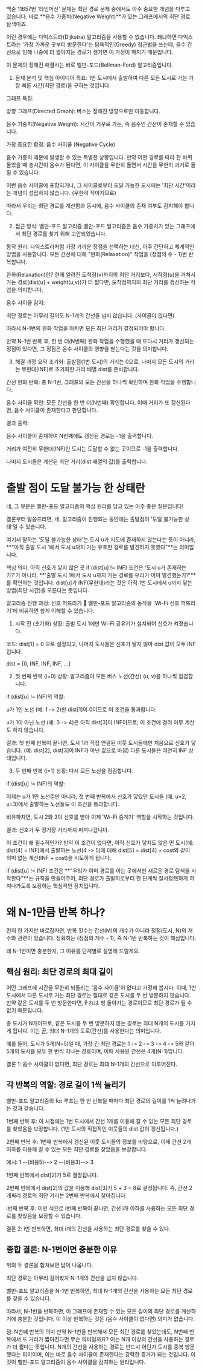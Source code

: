 백준 11657번 '타임머신' 문제는 최단 경로 문제 중에서도 아주 중요한 개념을 다루고 있습니다. 바로 **음수 가중치(Negative Weight)**가 있는 그래프에서의 최단 경로 탐색이죠.

이런 경우에는 다익스트라(Dijkstra) 알고리즘을 사용할 수 없습니다. 왜냐하면 다익스트라는 '가장 가까운 곳부터 방문한다'는 탐욕적인(Greedy) 접근법을 쓰는데, 음수 간선으로 인해 나중에 더 짧아지는 경로가 생기면 이 가정이 깨지기 때문입니다.

이 문제의 정해진 해결사는 바로 벨만-포드(Bellman-Ford) 알고리즘입니다.

1. 문제 분석 및 핵심 아이디어
목표: 1번 도시에서 출발하여 다른 모든 도시로 가는 가장 빠른 시간(최단 경로)을 구하는 것입니다.

그래프 특징:

방향 그래프(Directed Graph): 버스는 정해진 방향으로만 이동합니다.

음수 가중치(Negative Weight): 시간이 거꾸로 가는, 즉 음수인 간선이 존재할 수 있습니다.

가장 중요한 함정: 음수 사이클 (Negative Cycle)

음수 가중치 때문에 발생할 수 있는 특별한 상황입니다. 만약 어떤 경로를 따라 한 바퀴 돌았을 때 총시간이 음수가 된다면, 이 사이클을 무한히 돌면서 시간을 무한히 과거로 돌릴 수 있습니다.

이런 음수 사이클에 포함되거나, 그 사이클로부터 도달 가능한 도시에는 '최단 시간'이라는 개념이 성립하지 않습니다. (무한히 작아지므로)

따라서 우리는 최단 경로를 계산함과 동시에, 음수 사이클의 존재 여부도 감지해야 합니다.

2. 접근 방식: 벨만-포드 알고리즘
벨만-포드 알고리즘은 음수 가중치가 있는 그래프에서 최단 경로를 찾기 위해 고안되었습니다.

동작 원리: 다익스트라처럼 가장 가까운 정점을 선택하는 대신, 아주 간단하고 체계적인 방법을 사용합니다. 모든 간선에 대해 "완화(Relaxation)" 작업을 (정점의 수 - 1)번 반복합니다.

완화(Relaxation)란?
현재 알려진 도착점(v)까지의 최단 거리보다, 시작점(u)을 거쳐서 가는 경로(dist[u] + weight(u,v))가 더 짧다면, 도착점까지의 최단 거리를 갱신하는 작업을 의미합니다.

음수 사이클 감지:

최단 경로는 아무리 길어도 N-1개의 간선을 넘지 않습니다. (사이클이 없다면)

따라서 N-1번의 완화 작업을 마치면 모든 최단 거리가 결정되어야 합니다.

만약 N-1번 반복 후, 한 번 더(N번째) 완화 작업을 수행했을 때 또다시 거리가 갱신되는 정점이 있다면, 그 정점은 음수 사이클의 영향을 받는다는 것을 의미합니다.

3. 해결 과정 요약
초기화: 출발점(1번 도시)의 거리는 0으로, 나머지 모든 도시의 거리는 무한대(INF)로 초기화한 거리 배열 dist를 준비합니다.

간선 완화 반복: 총 N-1번, 그래프의 모든 간선을 하나씩 확인하며 완화 작업을 수행합니다.

음수 사이클 확인: 모든 간선을 한 번 더(N번째) 확인합니다. 이때 거리가 또 갱신된다면, 음수 사이클이 존재한다고 판단합니다.

결과 출력:

음수 사이클이 존재하여 N번째에도 갱신된 경로는 -1을 출력합니다.

거리가 여전히 무한대(INF)인 도시는 도달할 수 없는 곳이므로 -1을 출력합니다.

나머지 도시들은 계산된 최단 거리(dist 배열의 값)를 출력합니다.

# 출발 점이 도달 불가능 한 상태란

네, 그 부분은 벨만-포드 알고리즘의 핵심 원리를 담고 있는 아주 좋은 질문입니다!

결론부터 말씀드리면, 네, 알고리즘이 진행되는 동안에는 출발점이 '도달 불가능한 상태'일 수 있습니다.

여기서 말하는 '도달 불가능한 상태'는 도시 u가 지도에 존재하지 않는다는 뜻이 아니라, **"아직 출발 도시 1에서 도시 u까지 가는 유효한 경로를 발견하지 못했다"**는 의미입니다.

핵심 의미: 아직 신호가 닿지 않은 곳
if (dist[u] != INF) 조건은 '도시 u가 존재하는가?'가 아니라, **'출발 도시 1에서 도시 u까지 가는 경로를 우리가 이미 발견했는가?'**를 확인하는 것입니다. dist[u]가 INF(무한대)라는 것은 아직 1번 도시에서 u까지 닿는 방법(최단 시간)을 모른다는 뜻입니다.

알고리즘 진행 과정: 신호 퍼뜨리기 📶
벨만-포드 알고리즘의 동작을 'Wi-Fi 신호 퍼뜨리기'에 비유하면 쉽게 이해할 수 있습니다.

1. 시작 전 (초기화)
상황: 출발 도시 1에만 Wi-Fi 공유기가 설치되어 신호가 켜졌습니다.

코드: dist[1] = 0 으로 설정되고, 나머지 도시들은 신호가 닿지 않아 dist 값이 모두 INF입니다.

dist = [0, INF, INF, INF, ...]

2. 첫 번째 반복 (i=0)
상황: 알고리즘이 모든 버스 노선(간선) (u, v)를 하나씩 점검합니다.

if (dist[u] != INF)의 역할:

u가 1인 노선 (예: 1 -> 2)만 dist[1]이 0이므로 이 조건을 통과합니다.

u가 1이 아닌 노선 (예: 3 -> 4)은 아직 dist[3]이 INF이므로, 이 조건에 걸려 아무 계산도 하지 않습니다.

결과: 첫 번째 반복이 끝나면, 도시 1과 직접 연결된 이웃 도시들에만 처음으로 신호가 닿습니다. (예: dist[2], dist[3]이 INF가 아닌 값으로 바뀜) 다른 도시들은 여전히 INF 상태입니다.

3. 두 번째 반복 (i=1)
상황: 다시 모든 노선을 점검합니다.

if (dist[u] != INF)의 역할:

이제는 u가 1인 노선뿐만 아니라, 첫 번째 반복에서 신호가 닿았던 도시들 (예: u=2, u=3)에서 출발하는 노선들도 이 조건을 통과합니다.

비유하자면, 도시 2와 3이 신호를 받아 이제 'Wi-Fi 중계기' 역할을 시작하는 것입니다.

결과: 신호가 두 정거장 거리까지 퍼져나갑니다.

이 조건이 왜 필수적인가?
만약 이 조건이 없다면, 아직 신호가 닿지도 않은 먼 도시(예: dist[4] = INF)에서 출발하는 노선(4 -> 5)에 대해 dist[5] = dist[4] + cost와 같이 의미 없는 계산(INF + cost)을 시도하게 됩니다.

if (dist[u] != INF) 조건은 **"우리가 이미 경로를 아는 곳에서만 새로운 경로 탐색을 시작한다"**는 규칙을 만들어주어, 최단 경로가 출발지로부터 한 단계씩 질서정然하게 퍼져나가도록 보장하는 핵심적인 장치입니다.

# 왜 N-1만큼 반복 하나?

먼저 한 가지만 바로잡자면, 반복 횟수는 간선(M)의 개수가 아니라 정점(도시, N)의 개수와 관련이 있습니다. 정확히는 (정점의 개수 - 1), 즉 N-1번 반복하는 것이 핵심입니다.

왜 N-1번이면 충분한지, 그 이유를 단계별로 설명해 드릴게요.

## 핵심 원리: 최단 경로의 최대 길이
어떤 그래프에 시간을 무한히 되돌리는 '음수 사이클'이 없다고 가정해 봅시다.
이때, 1번 도시에서 다른 도시로 가는 최단 경로는 절대로 같은 도시를 두 번 방문하지 않습니다. 만약 같은 도시를 두 번 방문한다면,それは 빙 돌아가는 경로이므로 최단 경로가 될 수 없기 때문입니다.

총 도시가 N개이므로, 같은 도시를 두 번 방문하지 않는 경로는 최대 N개의 도시를 거치게 됩니다. 이는 곧, 최대 N-1개의 도로(간선)를 사용한다는 의미입니다.

예를 들어, 도시가 5개(N=5)일 때, 가장 긴 최단 경로는 1 -> 2 -> 3 -> 4 -> 5와 같이 5개의 도시를 모두 한 번씩 지나는 경로이며, 이때 사용된 간선은 4개(N-1)입니다.

결론 1: 음수 사이클이 없다면, 최단 경로는 최대 N-1개의 간선으로 이루어진다.

## 각 반복의 역할: 경로 길이 1씩 늘리기
벨만-포드 알고리즘의 for 루프는 한 번 반복될 때마다 최단 경로의 길이를 1씩 늘려나가는 것과 같습니다.

1번째 반복 후:
이 시점에는 1번 도시에서 간선 1개를 이용해 갈 수 있는 모든 최단 경로를 찾았음을 보장합니다. (1번 도시의 직접적인 이웃들의 dist 값이 갱신됩니다.)

2번째 반복 후:
1번째 반복에서 갱신된 이웃 도시들의 정보를 바탕으로, 이제 간선 2개 이하를 이용해 갈 수 있는 모든 최단 경로를 찾았음을 보장합니다.

예시: 1 --(비용5)--> 2 --(비용3)--> 3

1번째 반복에서 dist[2]가 5로 결정됩니다.

2번째 반복에서 dist[2]의 값을 이용해 dist[3]가 5 + 3 = 8로 결정됩니다. 즉, 간선 2개짜리 경로의 최단 거리는 2번째 반복에서 찾아집니다.

i번째 반복 후:
이런 식으로 i번째 반복이 끝나면, 간선 i개 이하를 사용하는 모든 최단 경로를 찾았음을 보장할 수 있습니다.

결론 2: i번 반복하면, 최대 i개의 간선을 사용하는 최단 경로를 찾을 수 있다.

## 종합 결론: N-1번이면 충분한 이유
위의 두 결론을 합쳐보면 답이 나옵니다.

최단 경로는 아무리 길어봤자 N-1개의 간선을 넘지 않습니다.

벨만-포드 알고리즘을 N-1번 반복하면, 최대 N-1개의 간선을 사용하는 모든 최단 경로를 찾을 수 있습니다.

따라서, N-1번을 반복하면, 이 그래프에 존재할 수 있는 모든 길이의 최단 경로를 계산하기에 충분한 것입니다. 이 이상 반복하는 것은 (음수 사이클이 없다면) 의미가 없습니다.

덤: N번째 반복의 의미
만약 N-1번을 반복해서 모든 최단 경로를 찾았는데도, N번째 반복에서 또 거리가 짧아진다면 무슨 의미일까요?
이는 N개 이상의 간선을 사용하는 경로가 더 짧다는 뜻입니다. N개의 간선을 사용하는 경로는 반드시 어딘가 도시를 중복 방문했다는 의미이며, 이는 바로 음수 사이클이 존재한다는 강력한 증거가 되는 것입니다. 이것이 벨만-포드 알고리즘이 음수 사이클을 감지하는 원리입니다.